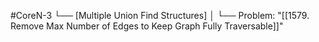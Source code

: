 #CoreN-3
└── [Multiple Union Find Structures]
    │
    └── Problem: "[[1579. Remove Max Number of Edges to Keep Graph Fully Traversable]]"